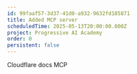 ```yaml
---
id: 99faaf57-3d37-41d0-a932-9632fd185871
title: Added MCP server
scheduledTime: 2025-05-13T20:00:00.000Z
project: Progressive AI Academy
order: 0
persistent: false
---
```


Cloudflare docs MCP